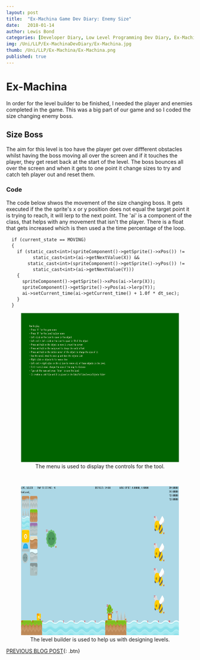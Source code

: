 ```yaml
---
layout: post
title:  "Ex-Machina Game Dev Diary: Enemy Size"
date:   2018-01-14
author: Lewis Bond
categories: [Developer Diary, Low Level Programming Dev Diary, Ex-Machina Dev Diary]
img: /Uni/LLP/Ex-MachinaDevDiary/Ex-Machina.jpg
thumb: /Uni/LLP/Ex-Machina/Ex-Machina.png
published: true
---
```

<!--more-->

# Ex-Machina

In order for the level builder to be finished, I needed the player and enemies completed in the game. This was a big part of our game and so I coded the size changing enemy boss. 

## Size Boss

The aim for this level is too have the player get over diffferent obstacles whilst having the boss moving all over the screen and if it touches the player, they get reset back at the start of the level. The boss bounces all over the screen and when it gets to one point it change sizes to try and catch teh player out and reset them.

### Code

The code below shwos the movement of the size changing boss. It gets executed if the the sprite's x or y position does not equal the target point it is trying to reach, it will lerp to the next point. The 'ai' is a component of the class, that helps with any movement that isn't the player. There is a float that gets increased which is then used a the time percentage of the loop.

~~~
  if (current_state == MOVING)
  {
    if (static_cast<int>(spriteComponent()->getSprite()->xPos()) !=
          static_cast<int>(ai->getNextValue(X)) &&
        static_cast<int>(spriteComponent()->getSprite()->yPos()) !=
          static_cast<int>(ai->getNextValue(Y)))
    {
      spriteComponent()->getSprite()->xPos(ai->lerp(X));
      spriteComponent()->getSprite()->yPos(ai->lerp(Y));
      ai->setCurrent_time(ai->getCurrent_time() + 1.0f * dt_sec);
    }
  }
~~~

<center>
	<figure>
	    <a href="/assets/img/blog/Uni/LLP/Ex-MachinaDevDiary/MenuScene.PNG"><img src="/assets/img/blog/Uni/LLP/Ex-MachinaDevDiary/MenuScene.PNG" height="400"></a>
	    <figcaption>The menu is used to display the controls for the tool.</figcaption>
	</figure>
  </center>
  <br/>
  <center>
	<figure>
			    <a href="/assets/img/blog/Uni/LLP/Ex-MachinaDevDiary/LevelBuilderScene.PNG"><img src="/assets/img/blog/Uni/LLP/Ex-MachinaDevDiary/LevelBuilderScene.PNG" height="400"></a>
	    <figcaption>The level builder is used to help us with designing levels.</figcaption>
	</figure>
</center>

[PREVIOUS BLOG POST](https://lbondi7.github.io/developer%20diary/low%20level%20programming%20dev%20diary/ex-machina%20dev%20diary/llp-dd-ExMachina-3){: .btn}
